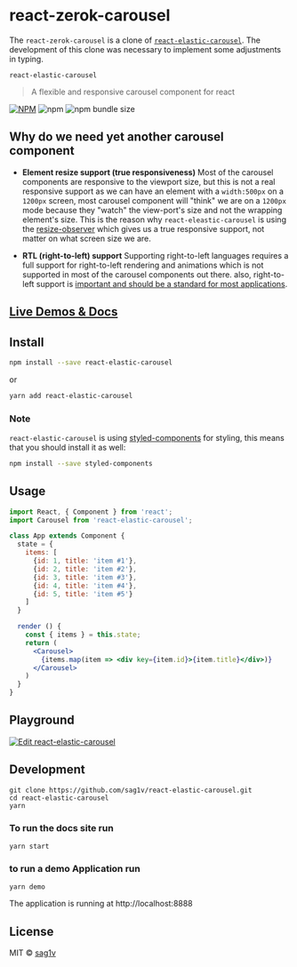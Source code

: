 
# react-zerok-carousel

The `react-zerok-carousel` is a clone of [`react-elastic-carousel`](https://sag1v.github.io/react-elastic-carousel/). The development of this clone was necessary to implement some adjustments in typing.


`react-elastic-carousel`

> A flexible and responsive carousel component for react

[![NPM](https://img.shields.io/npm/v/react-elastic-carousel.svg?style=flat-square)](https://www.npmjs.com/package/react-elastic-carousel) ![npm](https://img.shields.io/npm/dw/react-elastic-carousel?style=flat-square) ![npm bundle size](https://img.shields.io/bundlephobia/min/react-elastic-carousel?style=flat-square)

## Why do we need yet another carousel component

- **Element resize support (true responsiveness)**
  Most of the carousel components are responsive to the viewport size, but this is not a real responsive support as we can have an element with a `width:500px` on a `1200px` screen, most carousel component will "think" we are on a `1200px` mode because they "watch" the view-port's size and not the wrapping element's size.
  This is the reason why `react-eleastic-carousel` is using the [resize-observer](https://developers.google.com/web/updates/2016/10/resizeobserver) which gives us a true responsive support, not matter on what screen size we are.

- **RTL (right-to-left) support**
  Supporting right-to-left languages requires a full support for right-to-left rendering and animations which is not supported in most of the carousel components out there. also, right-to-left support is [important and should be a standard for most applications](https://www.youtube.com/watch?v=A_3BfONFRUc).

## [Live Demos & Docs](https://sag1v.github.io/react-elastic-carousel/)

## Install

```bash
npm install --save react-elastic-carousel
```

or

```bash
yarn add react-elastic-carousel
```

### Note

`react-elastic-carousel` is using [styled-components](https://github.com/styled-components/styled-components) for styling, this means that you should install it as well:

```bash
npm install --save styled-components
```

## Usage

```jsx
import React, { Component } from 'react';
import Carousel from 'react-elastic-carousel';

class App extends Component {
  state = {
    items: [
      {id: 1, title: 'item #1'},
      {id: 2, title: 'item #2'},
      {id: 3, title: 'item #3'},
      {id: 4, title: 'item #4'},
      {id: 5, title: 'item #5'}
    ]
  }

  render () {
    const { items } = this.state;
    return (
      <Carousel>
        {items.map(item => <div key={item.id}>{item.title}</div>)}
      </Carousel>
    )
  }
}
```

## Playground

[![Edit react-elastic-carousel](https://codesandbox.io/static/img/play-codesandbox.svg)](https://codesandbox.io/s/21o46mkwnr)

## Development

```console
git clone https://github.com/sag1v/react-elastic-carousel.git
cd react-elastic-carousel
yarn
```

### To run the docs site run

```console
yarn start
```

### to run a demo Application run

```console
yarn demo
```

The application is running at http://localhost:8888

## License

MIT © [sag1v](https://github.com/sag1v)
